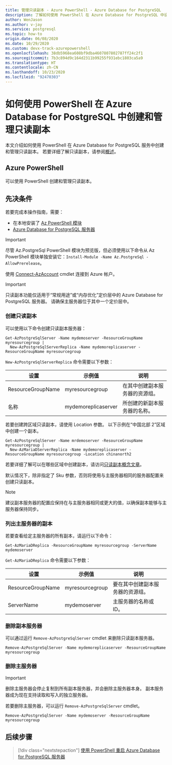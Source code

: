 ```yaml
---
title: 管理只读副本 - Azure PowerShell - Azure Database for PostgreSQL
description: 了解如何使用 PowerShell 在 Azure Database for PostgreSQL 中设置和管理只读副本。
author: WenJason
ms.author: v-jay
ms.service: postgresql
ms.topic: how-to
origin.date: 06/08/2020
ms.date: 10/29/2020
ms.custom: devx-track-azurepowershell
ms.openlocfilehash: 38db5968ea608bf9dba4607807802787ff24c2f1
ms.sourcegitcommit: 7b3c894d9c164d2311b99255f931ebc1803ca5a9
ms.translationtype: HT
ms.contentlocale: zh-CN
ms.lasthandoff: 10/23/2020
ms.locfileid: "92470303"
---
```

# <a name="how-to-create-and-manage-read-replicas-in-azure-database-for-postgresql-using-powershell"></a>如何使用 PowerShell 在 Azure Database for PostgreSQL 中创建和管理只读副本

本文介绍如何使用 PowerShell 在 Azure Database for PostgreSQL 服务中创建和管理只读副本。 若要详细了解只读副本，请参阅[概述](concepts-read-replicas.md)。

## <a name="azure-powershell"></a>Azure PowerShell

可以使用 PowerShell 创建和管理只读副本。

## <a name="prerequisites"></a>先决条件

若要完成本操作指南，需要：

- 在本地安装了 [Az PowerShell 模块](https://docs.microsoft.com/powershell/azure/install-az-ps)
- [Azure Database for PostgreSQL 服务器](quickstart-create-postgresql-server-database-using-azure-powershell.md)

> [!IMPORTANT]
> 尽管 Az.PostgreSql PowerShell 模块为预览版，但必须使用以下命令从 Az PowerShell 模块单独安装它：`Install-Module -Name Az.PostgreSql -AllowPrerelease`。

使用 [Connect-AzAccount](https://docs.microsoft.com/powershell/module/az.accounts/connect-azaccount) cmdlet 连接到 Azure 帐户。

> [!IMPORTANT]
> 只读副本功能仅适用于“常规用途”或“内存优化”定价层中的 Azure Database for PostgreSQL 服务器。 请确保主服务器位于其中一个定价层中。

### <a name="create-a-read-replica"></a>创建只读副本

可以使用以下命令创建只读副本服务器：

```azurepowershell
Get-AzPostgreSqlServer -Name mydemoserver -ResourceGroupName myresourcegroup |
  New-AzPostgreSqlServerReplica -Name mydemoreplicaserver -ResourceGroupName myresourcegroup
```

`New-AzPostgreSqlServerReplica` 命令需要以下参数：

| 设置 | 示例值 | 说明  |
| --- | --- | --- |
| ResourceGroupName |  myresourcegroup |  在其中创建副本服务器的资源组。  |
| 名称 | mydemoreplicaserver | 所创建的新副本服务器的名称。 |

若要创建跨区域只读副本，请使用 Location 参数。 以下示例在“中国北部 2”区域中创建一个副本。

```azurepowershell
Get-AzPostgreSqlServer -Name mrdemoserver -ResourceGroupName myresourcegroup |
  New-AzMariaDServerReplica -Name mydemoreplicaserver -ResourceGroupName myresourcegroup -Location chinanorth2
```

若要详细了解可以在哪些区域中创建副本，请访问[只读副本概念文章](concepts-read-replicas.md)。

默认情况下，除非指定了 Sku 参数，否则将使用与主服务器相同的服务器配置来创建只读副本。

> [!NOTE]
> 建议副本服务器的配置应保持在与主服务器相同或更大的值，以确保副本能够与主服务器保持同步。

### <a name="list-replicas-for-a-primary-server"></a>列出主服务器的副本

若要查看给定主服务器的所有副本，请运行以下命令：

```azurepowershell
Get-AzMariaDReplica -ResourceGroupName myresourcegroup -ServerName mydemoserver
```

`Get-AzMariaDReplica` 命令需要以下参数：

| 设置 | 示例值 | 说明  |
| --- | --- | --- |
| ResourceGroupName |  myresourcegroup |  要在其中创建副本服务器的资源组。  |
| ServerName | mydemoserver | 主服务器的名称或 ID。 |

### <a name="delete-a-replica-server"></a>删除副本服务器

可以通过运行 `Remove-AzPostgreSqlServer` cmdlet 来删除只读副本服务器。

```azurepowershell
Remove-AzPostgreSqlServer -Name mydemoreplicaserver -ResourceGroupName myresourcegroup
```

### <a name="delete-a-primary-server"></a>删除主服务器

> [!IMPORTANT]
> 删除主服务器会停止复制到所有副本服务器，并会删除主服务器本身。 副本服务器成为现在支持读取和写入的独立服务器。

若要删除主服务器，可以运行 `Remove-AzPostgreSqlServer` cmdlet。

```azurepowershell
Remove-AzPostgreSqlServer -Name mydemoserver -ResourceGroupName myresourcegroup
```

## <a name="next-steps"></a>后续步骤

> [!div class="nextstepaction"]
> [使用 PowerShell 重启 Azure Database for PostgreSQL 服务器](howto-restart-server-powershell.md)

